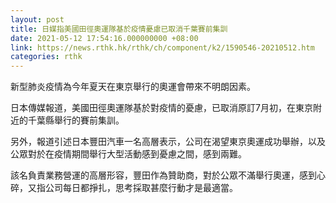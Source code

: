 ```yaml
---
layout: post
title: 日媒指美國田徑奧運隊基於疫情憂慮已取消千葉賽前集訓
date: 2021-05-12 17:54:16.000000000 +08:00
link: https://news.rthk.hk/rthk/ch/component/k2/1590546-20210512.htm
categories: rthk
---
```


新型肺炎疫情為今年夏天在東京舉行的奧運會帶來不明朗因素。

日本傳媒報道，美國田徑奧運隊基於對疫情的憂慮，已取消原訂7月初，在東京附近的千葉縣舉行的賽前集訓。

另外，報道引述日本豐田汽車一名高層表示，公司在渴望東京奧運成功舉辦，以及公眾對於在疫情期間舉行大型活動感到憂慮之間，感到兩難。

該名負責業務營運的高層形容，豐田作為贊助商，對於公眾不滿舉行奧運，感到心碎，又指公司每日都掙扎，思考採取甚麼行動才是最適當。
